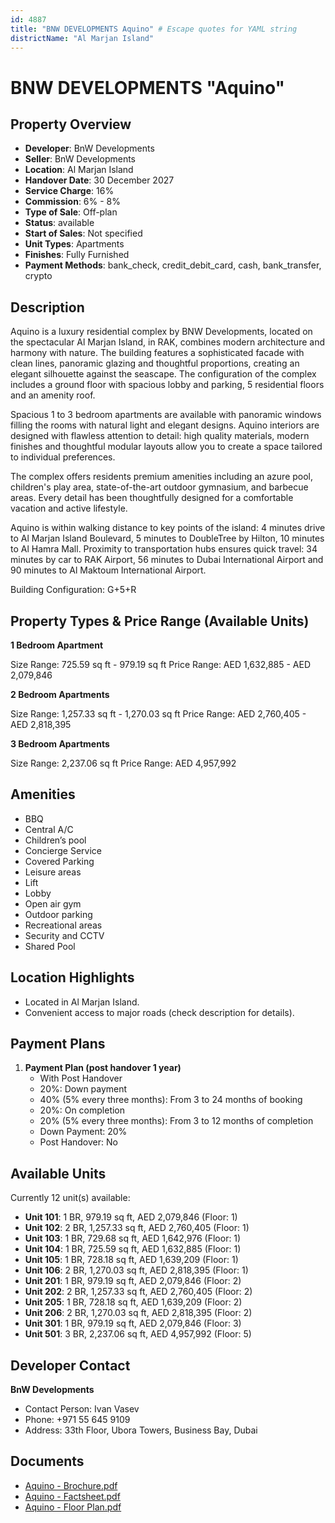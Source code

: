 ```yaml
---
id: 4887
title: "BNW DEVELOPMENTS Aquino" # Escape quotes for YAML string
districtName: "Al Marjan Island"
---
```


# BNW DEVELOPMENTS "Aquino"

## Property Overview
- **Developer**: BnW Developments
- **Seller**: BnW Developments
- **Location**: Al Marjan Island
- **Handover Date**: 30 December 2027
- **Service Charge**: 16%
- **Commission**: 6% - 8%
- **Type of Sale**: Off-plan
- **Status**: available
- **Start of Sales**: Not specified
- **Unit Types**: Apartments
- **Finishes**: Fully Furnished
- **Payment Methods**: bank_check, credit_debit_card, cash, bank_transfer, crypto

## Description
Aquino is a luxury residential complex by BNW Developments, located on the spectacular Al Marjan Island, in RAK, combines modern architecture and harmony with nature. The building features a sophisticated facade with clean lines, panoramic glazing and thoughtful proportions, creating an elegant silhouette against the seascape. The configuration of the complex includes a ground floor with spacious lobby and parking, 5 residential floors and an amenity roof.

Spacious 1 to 3 bedroom apartments are available with panoramic windows filling the rooms with natural light and elegant designs. Aquino interiors are designed with flawless attention to detail: high quality materials, modern finishes and thoughtful modular layouts allow you to create a space tailored to individual preferences.

The complex offers residents premium amenities including an azure pool, children's play area, state-of-the-art outdoor gymnasium, and barbecue areas. Every detail has been thoughtfully designed for a comfortable vacation and active lifestyle.

Aquino is within walking distance to key points of the island: 4 minutes drive to Al Marjan Island Boulevard, 5 minutes to DoubleTree by Hilton, 10 minutes to Al Hamra Mall. Proximity to transportation hubs ensures quick travel: 34 minutes by car to RAK Airport, 56 minutes to Dubai International Airport and 90 minutes to Al Maktoum International Airport.

Building Configuration: G+5+R

## Property Types & Price Range (Available Units)
**1 Bedroom Apartment**

Size Range: 725.59 sq ft - 979.19 sq ft
Price Range: AED 1,632,885 - AED 2,079,846

**2 Bedroom Apartments**

Size Range: 1,257.33 sq ft - 1,270.03 sq ft
Price Range: AED 2,760,405 - AED 2,818,395

**3 Bedroom Apartments**

Size Range: 2,237.06 sq ft
Price Range: AED 4,957,992

## Amenities
- BBQ
- Central A/C
- Children’s pool
- Concierge Service
- Covered Parking
- Leisure areas
- Lift
- Lobby
- Open air gym
- Outdoor parking
- Recreational areas
- Security and CCTV
- Shared Pool

## Location Highlights
- Located in Al Marjan Island.
- Convenient access to major roads (check description for details).

## Payment Plans
1. **Payment Plan (post handover 1 year)**
   - With Post Handover
   - 20%: Down payment
   - 40% (5% every three months): From 3 to 24 months of booking
   - 20%: On completion
   - 20% (5% every three months): From 3 to 12 months of completion
   - Down Payment: 20%
   - Post Handover: No

## Available Units
Currently 12 unit(s) available:
- **Unit 101**: 1 BR, 979.19 sq ft, AED 2,079,846 (Floor: 1)
- **Unit 102**: 2 BR, 1,257.33 sq ft, AED 2,760,405 (Floor: 1)
- **Unit 103**: 1 BR, 729.68 sq ft, AED 1,642,976 (Floor: 1)
- **Unit 104**: 1 BR, 725.59 sq ft, AED 1,632,885 (Floor: 1)
- **Unit 105**: 1 BR, 728.18 sq ft, AED 1,639,209 (Floor: 1)
- **Unit 106**: 2 BR, 1,270.03 sq ft, AED 2,818,395 (Floor: 1)
- **Unit 201**: 1 BR, 979.19 sq ft, AED 2,079,846 (Floor: 2)
- **Unit 202**: 2 BR, 1,257.33 sq ft, AED 2,760,405 (Floor: 2)
- **Unit 205**: 1 BR, 728.18 sq ft, AED 1,639,209 (Floor: 2)
- **Unit 206**: 2 BR, 1,270.03 sq ft, AED 2,818,395 (Floor: 2)
- **Unit 301**: 1 BR, 979.19 sq ft, AED 2,079,846 (Floor: 3)
- **Unit 501**: 3 BR, 2,237.06 sq ft, AED 4,957,992 (Floor: 5)

## Developer Contact
**BnW Developments**
- Contact Person: Ivan Vasev
- Phone: +971 55 645 9109
- Address: 33th Floor, Ubora Towers, Business Bay, Dubai

## Documents
- [Aquino - Brochure.pdf](https://cdn.geniemap.net/2025/04/14/sqAbbz8o48K8QLrpGjlBCPzGy4QUBNmhm1USmIPl.pdf)
- [Aquino - Factsheet.pdf](https://cdn.geniemap.net/2025/04/14/AzeKC0wX32yq3lciWa0HiiavT89ONUL3AfQy627a.pdf)
- [Aquino - Floor Plan.pdf](https://cdn.geniemap.net/2025/04/14/w3s5Q8XIrtHK55jcrmoxRO64zgSCkm7zAOMAnekx.pdf)
